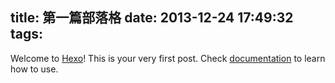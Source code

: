 title: 第一篇部落格
date: 2013-12-24 17:49:32
tags:
---

Welcome to [Hexo](http://zespia.tw/hexo)! This is your very first post. Check [documentation](http://zespia.tw/hexo/docs) to learn how to use.
